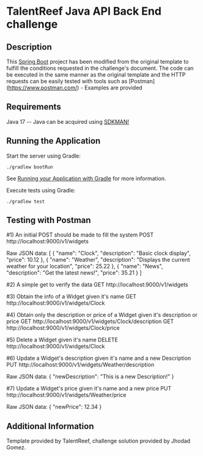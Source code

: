 # TalentReef Java API Back End challenge

## Description

This [Spring Boot](https://spring.io/projects/spring-boot) project has been modified from the original template to fulfill the conditions requested in the challenge's document. The code can be executed in the same manner as the original template and the HTTP requests can be easily tested with tools such as [Postman] (https://www.postman.com/) - Examples are provided 

## Requirements

Java 17 -- Java can be acquired using [SDKMAN!](https://sdkman.io/)

## Running the Application

Start the server using Gradle:

```shell
./gradlew bootRun
```

See [Running your Application with Gradle](https://docs.spring.io/spring-boot/docs/current/gradle-plugin/reference/htmlsingle/#running-your-application) for more information.

Execute tests using Gradle:

```shell
./gradlew test
```

## Testing with Postman

#1) An initial POST should be made to fill the system
POST http://localhost:9000/v1/widgets

Raw JSON data:
[
    {
        "name": "Clock",
        "description": "Basic clock display",
        "price": 10.12
    },
    {
        "name": "Weather",
        "description": "Displays the current weather for your location",
        "price": 25.22
    },
    {
        "name": "News",
        "description": "Get the latest news!",
        "price": 35.21
    }
]

#2) A simple get to verify the data
GET http://localhost:9000/v1/widgets

#3) Obtain the info of a Widget given it's name
GET http://localhost:9000/v1/widgets/Clock

#4) Obtain only the description or price of a Widget given it's description or price
GET http://localhost:9000/v1/widgets/Clock/description
GET http://localhost:9000/v1/widgets/Clock/price

#5) Delete a Widget given it's name
DELETE http://localhost:9000/v1/widgets/Clock

#6) Update a Widget's description given it's name and a new Description
PUT http://localhost:9000/v1/widgets/Weather/description

Raw JSON data:
{
  "newDescription": "This is a new Description!"
}

#7) Update a Widget's price given it's name and a new price
PUT http://localhost:9000/v1/widgets/Weather/price

Raw JSON data:
{
  "newPrice": 12.34
}


## Additional Information

Template provided by TalentReef, challenge solution provided by Jhodad Gomez.
